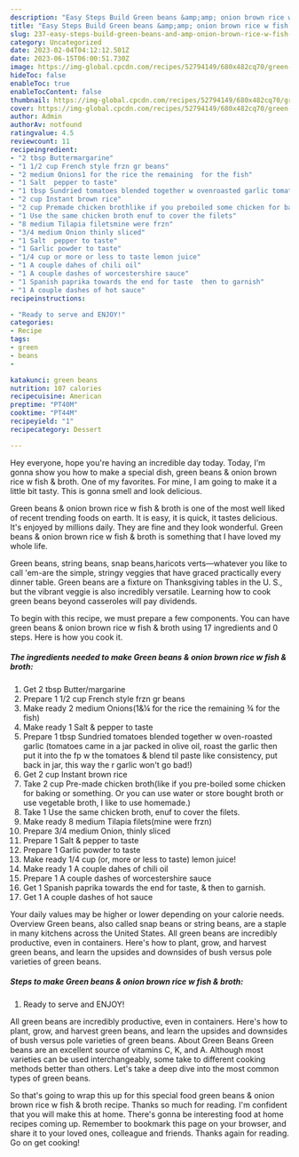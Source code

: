 ```yaml
---
description: "Easy Steps Build Green beans &amp;amp; onion brown rice w fish &amp;amp; broth yang Delicious}"
title: "Easy Steps Build Green beans &amp;amp; onion brown rice w fish &amp;amp; broth yang Delicious}"
slug: 237-easy-steps-build-green-beans-and-amp-onion-brown-rice-w-fish-and-amp-broth-yang-delicious
category: Uncategorized
date: 2023-02-04T04:12:12.501Z
date: 2023-06-15T06:00:51.730Z
image: https://img-global.cpcdn.com/recipes/52794149/680x482cq70/green-beans-onion-brown-rice-w-fish-broth-recipe-main-photo.jpg
hideToc: false
enableToc: true
enableTocContent: false
thumbnail: https://img-global.cpcdn.com/recipes/52794149/680x482cq70/green-beans-onion-brown-rice-w-fish-broth-recipe-main-photo.jpg
cover: https://img-global.cpcdn.com/recipes/52794149/680x482cq70/green-beans-onion-brown-rice-w-fish-broth-recipe-main-photo.jpg
author: Admin
authorAv: notfound
ratingvalue: 4.5
reviewcount: 11
recipeingredient:
- "2 tbsp Buttermargarine"
- "1 1/2 cup French style frzn gr beans"
- "2 medium Onions1 for the rice the remaining  for the fish"
- "1 Salt  pepper to taste"
- "1 tbsp Sundried tomatoes blended together w ovenroasted garlic tomatoes came in a jar packed in olive oil roast the garlic then put it into the fp w the tomatoes  blend til paste like consistency put back in jar this way the r garlic wont go bad"
- "2 cup Instant brown rice"
- "2 cup Premade chicken brothlike if you preboiled some chicken for baking or something Or you can use water or store bought broth or use vegetable broth I like to use homemade"
- "1 Use the same chicken broth enuf to cover the filets"
- "8 medium Tilapia filetsmine were frzn"
- "3/4 medium Onion thinly sliced"
- "1 Salt  pepper to taste"
- "1 Garlic powder to taste"
- "1/4 cup or more or less to taste lemon juice"
- "1 A couple dahes of chili oil"
- "1 A couple dashes of worcestershire sauce"
- "1 Spanish paprika towards the end for taste  then to garnish"
- "1 A couple dashes of hot sauce"
recipeinstructions:

- "Ready to serve and ENJOY!"
categories:
- Recipe
tags:
- green
- beans
- 

katakunci: green beans  
nutrition: 107 calories
recipecuisine: American
preptime: "PT40M"
cooktime: "PT44M"
recipeyield: "1"
recipecategory: Dessert

---
```



Hey everyone, hope you're having an incredible day today. Today, I'm gonna show you how to make a special dish, green beans &amp; onion brown rice w fish &amp; broth. One of my favorites. For mine, I am going to make it a little bit tasty. This is gonna smell and look delicious.

Green beans &amp; onion brown rice w fish &amp; broth is one of the most well liked of recent trending foods on earth. It is easy, it is quick, it tastes delicious. It's enjoyed by millions daily. They are fine and they look wonderful. Green beans &amp; onion brown rice w fish &amp; broth is something that I have loved my whole life.

Green beans, string beans, snap beans,haricots verts—whatever you like to call &#39;em-are the simple, stringy veggies that have graced practically every dinner table. Green beans are a fixture on Thanksgiving tables in the U. S., but the vibrant veggie is also incredibly versatile. Learning how to cook green beans beyond casseroles will pay dividends.


To begin with this recipe, we must prepare a few components. You can have green beans &amp; onion brown rice w fish &amp; broth using 17 ingredients and 0 steps. Here is how you cook it.

<!--inarticleads1-->

##### The ingredients needed to make Green beans &amp; onion brown rice w fish &amp; broth:

1. Get 2 tbsp Butter/margarine
1. Prepare 1 1/2 cup French style frzn gr beans
1. Make ready 2 medium Onions(1&amp;¼ for the rice the remaining ¾ for the fish)
1. Make ready 1 Salt &amp; pepper to taste
1. Prepare 1 tbsp Sundried tomatoes blended together w oven-roasted garlic (tomatoes came in a jar packed in olive oil, roast the garlic then put it into the fp w the tomatoes &amp; blend til paste like consistency, put back in jar, this way the r garlic won&#39;t go bad!)
1. Get 2 cup Instant brown rice
1. Take 2 cup Pre-made chicken broth(like if you pre-boiled some chicken for baking or something. Or you can use water or store bought broth or use vegetable broth, I like to use homemade.)
1. Take 1 Use the same chicken broth, enuf to cover the filets.
1. Make ready 8 medium Tilapia filets(mine were frzn)
1. Prepare 3/4 medium Onion, thinly sliced
1. Prepare 1 Salt &amp; pepper to taste
1. Prepare 1 Garlic powder to taste
1. Make ready 1/4 cup (or, more or less to taste) lemon juice!
1. Make ready 1 A couple dahes of chili oil
1. Prepare 1 A couple dashes of worcestershire sauce
1. Get 1 Spanish paprika towards the end for taste, &amp; then to garnish.
1. Get 1 A couple dashes of hot sauce


Your daily values may be higher or lower depending on your calorie needs. Overview Green beans, also called snap beans or string beans, are a staple in many kitchens across the United States. All green beans are incredibly productive, even in containers. Here&#39;s how to plant, grow, and harvest green beans, and learn the upsides and downsides of bush versus pole varieties of green beans. 

<!--inarticleads2-->

##### Steps to make Green beans &amp; onion brown rice w fish &amp; broth:


1. Ready to serve and ENJOY!

All green beans are incredibly productive, even in containers. Here&#39;s how to plant, grow, and harvest green beans, and learn the upsides and downsides of bush versus pole varieties of green beans. About Green Beans Green beans are an excellent source of vitamins C, K, and A. Although most varieties can be used interchangeably, some take to different cooking methods better than others. Let&#39;s take a deep dive into the most common types of green beans. 

So that's going to wrap this up for this special food green beans &amp; onion brown rice w fish &amp; broth recipe. Thanks so much for reading. I'm confident that you will make this at home. There's gonna be interesting food at home recipes coming up. Remember to bookmark this page on your browser, and share it to your loved ones, colleague and friends. Thanks again for reading. Go on get cooking!

